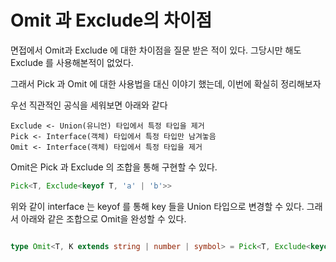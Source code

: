 # Omit 과 Exclude의 차이점

면접에서 Omit과 Exclude 에 대한 차이점을 질문 받은 적이 있다.
그당시만 해도 Exclude 를 사용해본적이 없었다.

그래서 Pick 과 Omit 에 대한 사용법을 대신 이야기 했는데, 이번에 확실히 정리해보자

우선 직관적인 공식을 세워보면 아래와 같다

```
Exclude <- Union(유니언) 타입에서 특정 타입을 제거
Pick <- Interface(객체) 타입에서 특정 타입만 남겨놓음
Omit <- Interface(객체) 타입에서 특정 타입을 제거
```

Omit은 Pick 과 Exclude 의 조합을 통해 구현할 수 있다.

```typescript
Pick<T, Exclude<keyof T, 'a' | 'b'>>

```

위와 같이 interface 는 keyof 를 통해 key 들을 Union 타입으로 변경할 수 있다.
그래서 아래와 같은 조합으로 Omit을 완성할 수 있다.

```typescript

type Omit<T, K extends string | number | symbol> = Pick<T, Exclude<keyof T, K>> 

```